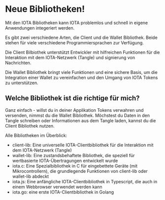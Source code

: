 # Neue Bibliotheken!

Mit den IOTA Bibliotheken kann IOTA problemlos und schnell in eigene Anwendungen integeriert werden. 

Es gibt zwei verschiedene Arten, die Client und die Wallet Bibliothek. Beide stehen für viele verschiedene Programmiersprachen zur Verfügung.

Die Client Bilbiothek unterstützt Entwickler mit hilfreichen Funktionen für die Interaktion mit dem IOTA-Netzwerk (Tangle) und signierung von Nachrichten.

Die Wallet Bibliothek bringt viele Funktionen und eine sichere Basis, um die Integration einer Wallet zu vereinfachen und den Umgang von IOTA Tokens zu unterstützen. 

## Welche Bibliothek ist die richtige für mich?
Ganz einfach - willst du in deiner Applikation Tokens verwahren und versenden, nimmst du die Wallet Bibliothek. Möchstest du Daten in den Tangle schreiben oder Informationen aus dem Tangle laden, kannst du die Client Bibliothek nutzen.


Alle Bibliotheken im Überblick:
- client-lib: Eine universelle IOTA-Clientbibliothek für die Interaktion mit dem IOTA-Netzwerk (Tangle)
- wallet-lib: Eine zustandsbehaftete Bibliothek, die speziell für wertbasierte IOTA-Übertragungen entwickelt wurde
- iota.c: Eine Spezialbibliothek in C für eingebettete Geräte (mit Mikrocontrollern), die grundlegende Funktionen von client-lib oder wallet-lib abdeckt
- iota.js: Eine anfängliche IOTA-Clientbibliothek in Typescript, die auch in einem Webbrowser verwendet werden kann
- iota.go: eine erste IOTA-Clientbibliothek in Golang